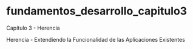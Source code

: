 # fundamentos_desarrollo_capitulo3

Capítulo 3 - Herencia

Herencia - Extendiendo la Funcionalidad de las Aplicaciones Existentes
